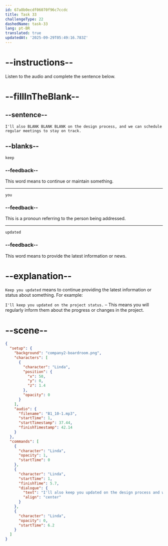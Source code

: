 ```yaml
---
id: 67a8b0ecdf06070f96c7ccdc
title: Task 33
challengeType: 22
dashedName: task-33
lang: pt-BR
translated: true
updatedAt: '2025-09-29T05:49:16.783Z'
---
```


<!-- (Audio) Linda: I'll also keep you updated on the design process, and we can schedule regular meetings to stay on track. -->

# --instructions--

Listen to the audio and complete the sentence below.

# --fillInTheBlank--

## --sentence--

`I'll also BLANK BLANK BLANK on the design process, and we can schedule regular meetings to stay on track.`

## --blanks--

`keep`

### --feedback--

This word means to continue or maintain something.

---

`you`

### --feedback--

This is a pronoun referring to the person being addressed.

---

`updated`

### --feedback--

This word means to provide the latest information or news.

# --explanation--

`Keep you updated` means to continue providing the latest information or status about something. For example:  

`I'll keep you updated on the project status.` – This means you will regularly inform them about the progress or changes in the project.

# --scene--

```json
{
  "setup": {
    "background": "company2-boardroom.png",
    "characters": [
      {
        "character": "Linda",
        "position": {
          "x": 50,
          "y": 0,
          "z": 1.4
        },
        "opacity": 0
      }
    ],
    "audio": {
      "filename": "B1_10-1.mp3",
      "startTime": 1,
      "startTimestamp": 37.44,
      "finishTimestamp": 42.14
    }
  },
  "commands": [
    {
      "character": "Linda",
      "opacity": 1,
      "startTime": 0
    },
    {
      "character": "Linda",
      "startTime": 1,
      "finishTime": 5.7,
      "dialogue": {
        "text": "I'll also keep you updated on the design process and we can schedule regular meetings to stay on track.",
        "align": "center"
      }
    },
    {
      "character": "Linda",
      "opacity": 0,
      "startTime": 6.2
    }
  ]
}
```
